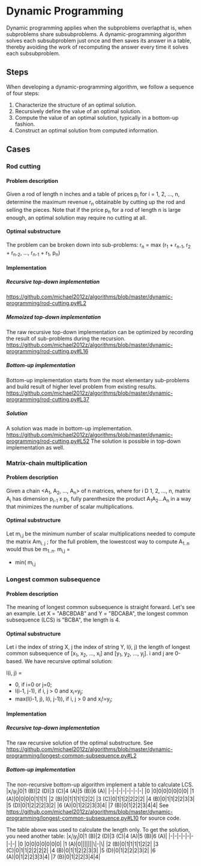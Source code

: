 # Dynamic Programming
Dynamic programming applies when the subproblems overlapthat is, when subproblems share subsubproblems. 
A dynamic-programming algorithm solves each subsubproblem just once and then saves its answer in a table, thereby avoiding the work of recomputing the answer every time it solves each subsubproblem.

## Steps
When developing a dynamic-programming algorithm, we follow a sequence of
four steps:
1. Characterize the structure of an optimal solution.
2. Recursively define the value of an optimal solution.
3. Compute the value of an optimal solution, typically in a bottom-up fashion.
4. Construct an optimal solution from computed information.

## Cases

### Rod cutting

#### Problem description
Given a rod of length n inches and a table of prices p<sub>i</sub> for i = 1, 2, ..., n, determine the maximum revenue r<sub>n</sub> obtainable by cutting up the rod and selling the pieces. Note that if the price p<sub>n</sub> for a rod of length n is large enough, an optimal solution may require no cutting at all.

#### Optimal substructure
The problem can be broken down into sub-problems:
r<sub>n</sub> = max (r<sub>1</sub> + r<sub>n-1</sub>, r<sub>2</sub> + r<sub>n-2</sub>, ..., r<sub>n-1</sub> + r<sub>1</sub>, p<sub>n</sub>)

#### Implementation
##### Recursive top-down implementation
https://github.com/michael2012z/algorithms/blob/master/dynamic-programming/rod-cutting.py#L2

##### Memoized top-down implementation
The raw recursive top-down implementation can be optimized by recording the result of sub-problems during the recursion.
https://github.com/michael2012z/algorithms/blob/master/dynamic-programming/rod-cutting.py#L16

##### Bottom-up implementation
Bottom-up implementation starts from the most elementary sub-problems and build result of higher level problem from existing results.
https://github.com/michael2012z/algorithms/blob/master/dynamic-programming/rod-cutting.py#L37

##### Solution
A solution was made in bottom-up implementation.
https://github.com/michael2012z/algorithms/blob/master/dynamic-programming/rod-cutting.py#L52
The solution is possible in top-down implementation as well.

### Matrix-chain multiplication

#### Problem description
Given a chain <A<sub>1</sub>, A<sub>2</sub>, ..., A<sub>n</sub>> of n matrices, where for i D 1, 2, ..., n, matrix A<sub>i</sub> has dimension p<sub>i-1</sub> x p<sub>i</sub>, fully parenthesize the product A<sub>1</sub>A<sub>2</sub>...A<sub>n</sub> in a way that minimizes the number of scalar multiplications.

#### Optimal substructure
Let m<sub>i,j</sub> be the minimum number of scalar multiplications needed to compute the matrix Am<sub>i..j</sub> ; for the full problem, the lowestcost way to compute A<sub>1..n</sub> would thus be m<sub>1..n</sub>.
m<sub>i,j</sub> = 
- min( m<sub>i,j</sub> 


### Longest common subsequence
#### Problem description
The meaning of longest common subsequence is straight forward. Let's see an example. Let X = "ABCBDAB" and Y = "BDCABA", the longest common subsequence (LCS) is "BCBA", the length is 4.

#### Optimal substructure
Let i the index of string X, j the index of string Y, l(i, j) the length of longest common subsequence of \[x<sub>1</sub>, x<sub>2</sub>, ..., x<sub>i</sub>\] and \[y<sub>1</sub>, y<sub>2</sub>, ..., y<sub>j</sub>\]. i and j are 0-based. We have recursive optimal solution:

l(i, j) = 
- 0, if i=0 or j=0;
- l(i-1, j-1), if i, j > 0 and x<sub>i</sub>=y<sub>j</sub>;
- max(l(i-1, j), l(i, j-1)), if i, j > 0 and x<sub>i</sub>!=y<sub>j</sub>;

#### Implementation
##### Recursive top-down implementation
The raw recursive solution of the optimal substructure. See https://github.com/michael2012z/algorithms/blob/master/dynamic-programming/longest-common-subsequence.py#L2

##### Bottom-up implementation
The non-recursive bottom-up algorithm implement a table to calculate LCS.
|x<sub>i</sub>\y<sub>j</sub>|0|1 (B)|2 (D)|3 (C)|4 (A)|5 (B)|6 (A)|
|-|-|-|-|-|-|-|-|
|0 |0|0|0|0|0|0|0|
|1 (A)|0|0|0|0|1|1|1|
|2 (B)|0|1|1|1|1|2|2|
|3 (C)|0|1|1|2|2|2|2|
|4 (B)|0|1|1|2|2|3|3|
|5 (D)|0|1|2|2|2|3|2|
|6 (A)|0|1|2|2|3|3|4|
|7 (B)|0|1|2|2|3|4|4|
See https://github.com/michael2012z/algorithms/blob/master/dynamic-programming/longest-common-subsequence.py#L10 for source code.

The table above was used to calculate the length only. To get the solution, you need another table:
|x<sub>i</sub>\y<sub>j</sub>|0|1 (B)|2 (D)|3 (C)|4 (A)|5 (B)|6 (A)|
|-|-|-|-|-|-|-|-|
|0 |0|0|0|0|0|0|0|
|1 (A)|0|\||\||\||\\|-|\\|
|2 (B)|0|1|1|1|1|2|2|
|3 (C)|0|1|1|2|2|2|2|
|4 (B)|0|1|1|2|2|3|3|
|5 (D)|0|1|2|2|2|3|2|
|6 (A)|0|1|2|2|3|3|4|
|7 (B)|0|1|2|2|3|4|4|
